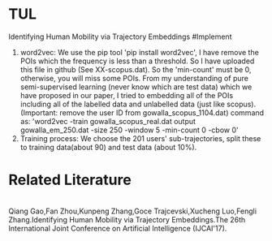# TUL
Identifying Human Mobility via Trajectory Embeddings
#Implement
1. word2vec:
We use the pip tool 'pip install word2vec', I have remove the POIs which the frequency is less than a threshold. So I have uploaded this file in github (See XX-scopus.dat). So the 'min-count' must be 0, otherwise, you will miss some POIs.
 From my understanding of pure semi-supervised learning (never know which are test data) which we have proposed in our paper, I tried to embedding all of the POIs including all of the labelled data and unlabelled data (just like scopus). (Important: remove the user ID from gowalla_scopus_1104.dat)
command as: 'word2vec -train gowalla_scopus_real.dat output gowalla_em_250.dat -size 250 -window 5 -min-count 0 -cbow 0'
2. Training process:
We choose the 201 users' sub-trajectories, split these to  training data(about 90) and test data (about 10%).
# Related Literature

<br>
Qiang Gao,Fan Zhou,Kunpeng Zhang,Goce Trajcevski,Xucheng Luo,Fengli Zhang.Identifying Human Mobility via Trajectory Embeddings.The 26th International Joint Conference on Artificial Intelligence (IJCAI'17).

